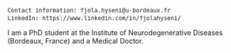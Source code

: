 

<pre><small>Contact information: fjola.hyseni@u-bordeaux.fr 
LinkedIn: https://www.linkedin.com/in/fjolahyseni/ </small> </pre> 

I am a PhD student at the Institute of Neurodegenerative Diseases (Bordeaux, France) and a Medical Doctor.
<!--
**fjolah/fjolah** is a ✨ _special_ ✨ repository because its `README.md` (this file) appears on your GitHub profile.

Here are some ideas to get you started:

- 🔭 I’m currently working on ...
- 🌱 I’m currently learning ...
- 👯 I’m looking to collaborate on ...
- 🤔 I’m looking for help with ...
- 💬 Ask me about ...
- 📫 How to reach me: ...
- 😄 Pronouns: ...
- ⚡ Fun fact: ...
-->
